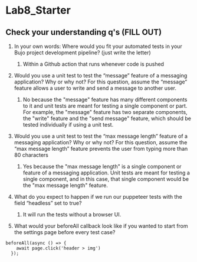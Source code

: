 # Lab8_Starter

## Check your understanding q's (FILL OUT)
1. In your own words: Where would you fit your automated tests in your Bujo project development pipeline? (just write the letter)
   1. Within a Github action that runs whenever code is pushed 

2. Would you use a unit test to test the “message” feature of a messaging application? Why or why not? For this question, assume the “message” feature allows a user to write and send a message to another user.
   1. No because the "message" feature has many different components to it and unit tests are meant for testing a single component or part. For example, the "message" feature has two separate components, the "write" feature and the "send message" feature, which should be tested individually if using a unit test.

3. Would you use a unit test to test the “max message length” feature of a messaging application? Why or why not? For this question, assume the “max message length” feature prevents the user from typing more than 80 characters
   1. Yes because the "max message length" is a single component or feature of a messaging application. Unit tests are meant for testing a single component, and in this case, that single component would be the "max message length" feature. 

4. What do you expect to happen if we run our puppeteer tests with the field “headless” set to true?
   1. It will run the tests without a browser UI.


5. What would your beforeAll callback look like if you wanted to start from the settings page before every test case?

```
beforeAll(async () => {
    await page.click('header > img')
  });
```

